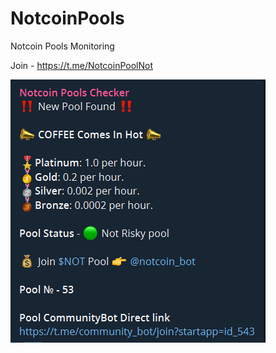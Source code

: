 # NotcoinPools
Notcoin Pools Monitoring

Join - https://t.me/NotcoinPoolNot

![alt text](https://github.com/tresting/NotcoinPools/blob/main/notpool.png)
